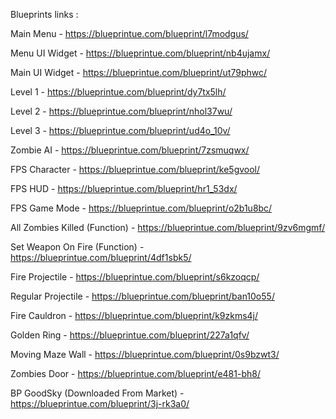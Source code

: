 Blueprints links  :

Main Menu - https://blueprintue.com/blueprint/l7modgus/

Menu UI Widget - https://blueprintue.com/blueprint/nb4ujamx/

Main UI Widget - https://blueprintue.com/blueprint/ut79phwc/

Level 1 - https://blueprintue.com/blueprint/dy7tx5lh/

Level 2 -  https://blueprintue.com/blueprint/nhol37wu/

Level 3 - https://blueprintue.com/blueprint/ud4o_10v/

Zombie AI - https://blueprintue.com/blueprint/7zsmuqwx/

FPS Character - https://blueprintue.com/blueprint/ke5gvool/

FPS HUD - https://blueprintue.com/blueprint/hr1_53dx/

FPS Game Mode - https://blueprintue.com/blueprint/o2b1u8bc/

All Zombies Killed (Function) - https://blueprintue.com/blueprint/9zv6mgmf/

Set Weapon On Fire (Function) - https://blueprintue.com/blueprint/4df1sbk5/

Fire Projectile - https://blueprintue.com/blueprint/s6kzoqcp/

Regular Projectile - https://blueprintue.com/blueprint/ban10o55/ 


Fire Cauldron - https://blueprintue.com/blueprint/k9zkms4j/

Golden Ring - https://blueprintue.com/blueprint/227a1qfv/

Moving Maze Wall - https://blueprintue.com/blueprint/0s9bzwt3/

Zombies Door - https://blueprintue.com/blueprint/e481-bh8/

BP GoodSky (Downloaded From Market) - https://blueprintue.com/blueprint/3j-rk3a0/
